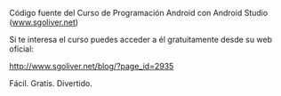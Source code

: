 Código fuente del Curso de Programación Android con Android Studio (www.sgoliver.net)

Si te interesa el curso puedes acceder a él gratuitamente desde su web oficial:

http://www.sgoliver.net/blog/?page_id=2935

Fácil. Gratis. Divertido.